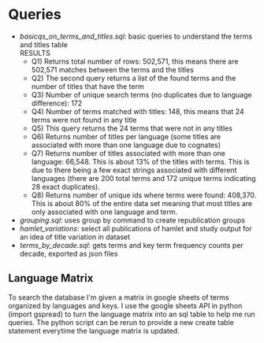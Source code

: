 # Queries

- *basicqs_on_terms_and_titles.sql*: basic queries to understand the terms and titles table       
RESULTS
  - Q1) Returns total number of rows: 502,571, this means there are 502,571 matches between the terms and the titles
  - Q2) The second query returns a list of the found terms and the number of titles that have the term
  - Q3) Number of unique search terms (no duplicates due to language difference): 172
  - Q4) Number of terms matched with titles: 148, this means that 24 terms were not found in any title
  - Q5) This query returns the 24 terms that were not in any titles
  - Q6) Returns number of titles per language (some titles are associated with more than one language due to cognates)
  - Q7) Returns number of titles associated with more than one language: 66,548. This is about 13% of the titles with terms. This is due to there being a few exact strings associated with different languages (there are 200 total terms and 172 unique terms indicating 28 exact duplicates). 
  - Q8) Returns number of unique ids where terms were found: 408,370. This is about 80% of the entire data set meaning that most titles are only associated with one language and term. 
- *grouping.sql*: uses group by command to create republication groups
- *hamlet_variations*: select all publications of hamlet and study output for an idea of title variation in dataset
- *terms_by_decade.sql*: gets terms and key term frequency counts per decade, exported as json files 

## Language Matrix
To search the database I'm given a matrix in google sheets of terms organized by languages and keys. I use the google sheets API in python (import gspread) to turn
the language matrix into an sql table to help me run queries. The python script can be rerun to provide a new create table statement everytime the language matrix is updated.

